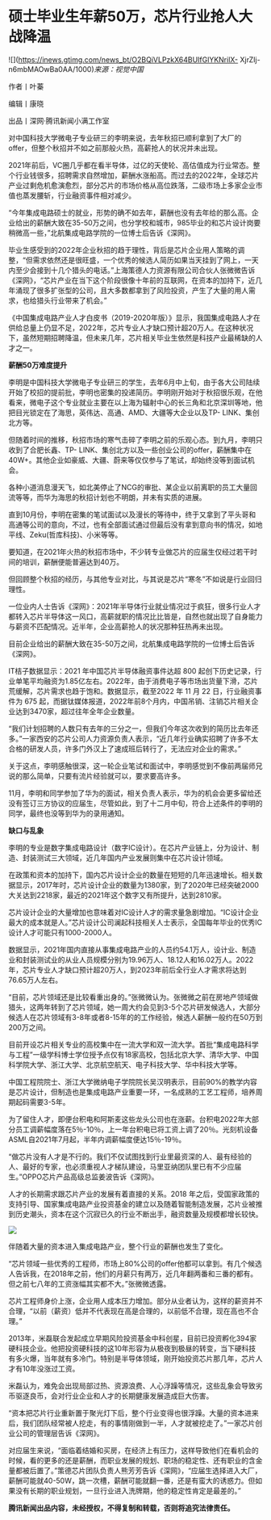 # 硕士毕业生年薪50万，芯片行业抢人大战降温

![](https://inews.gtimg.com/news_bt/O2BQiVLPzkX64BUIfGlYKNrilX-
XjrZIj-n6mbMAOwBa0AA/1000)_来源：视觉中国_

作者丨叶蓁

编辑丨康晓

出品丨深网·腾讯新闻小满工作室

对中国科技大学微电子专业研三的李明来说，去年秋招已顺利拿到了大厂的offer，但整个秋招并不如之前那般火热，高薪抢人的状况并未出现。

2021年前后，VC圈几乎都在看半导体，过亿的天使轮、高估值成为行业常态。整个行业钱很多，招聘需求自然增加，薪酬水涨船高。而过去的2022年，全球芯片产业过剩危机愈演愈烈，部分芯片的市场价格从高位跌落，二级市场上多家企业市值也蒸发腰斩，行业融资事件相对减少。

“今年集成电路硕士的就业，形势的确不如去年，薪酬也没有去年给的那么高。企业给出的薪酬大致在35-50万之间，也分学校和城市，985毕业的和芯片设计岗要稍微高一些，”北航集成电路学院的一位博士后告诉《深网》。

毕业生感受到的2022年企业秋招的趋于理性，背后是芯片企业用人策略的调整，“但需求依然还是很旺盛，一个优秀的候选人简历如果当天挂到了网上，一天内至少会接到十几个猎头的电话。”上海策德人力资源有限公司合伙人张微微告诉《深网》，“芯片产业在当下这个阶段很像十年前的互联网，在资本的加持下，近几年涌现了很多扩张型的公司，且大多数都拿到了风险投资，产生了大量的用人需求，也给猎头行业带来了机会。”

《中国集成电路产业人才白皮书（2019-2020年版）》显示，我国集成电路人才在供给总量上仍显不足，2022年，芯片专业人才缺口预计超20万人。在这种状况下，虽然短期招聘降温，但未来几年，芯片相关毕业生依然是科技产业最稀缺的人才之一。

**薪酬50万难度提升**

李明是中国科技大学微电子专业研三的学生，去年6月中上旬，由于各大公司陆续开始了校招的提前批，李明也密集的投递简历。李明刚开始对于秋招很乐观，在他看来，微电子这个专业就业主要在以上海为辐射中心的长三角和北京深圳等地，他把目光锁定在了海思，英伟达、高通、AMD、大疆等大企业以及TP-
LINK、集创北方等。

但随着时间的推移，秋招市场的寒气击碎了李明之前的乐观心态。到九月，李明只收到了合肥长鑫、TP-
LINK、集创北方以及一些创业公司的offer，薪酬集中在40W+。其他企业如豪威、大疆、蔚来等仅仅参与了笔试，却始终没等到面试机会。

各种小道消息漫天飞，如北美停止了NCG的审批、某企业以前离职的员工大量回流等等，而华为海思的秋招计划也不明朗，并未有实质的进展。

直到10月份，李明在密集的笔试面试以及漫长的等待中，终于又拿到了平头哥和高通等公司的意向，不过，也有全部面试通过但最后没有拿到意向书的情况，如地平线、Zeku(哲库科技)、小米等等。

要知道，在2021年火热的秋招市场中，不少转专业做芯片的应届生仅经过若干时间的培训，薪酬便能普遍达到40万。

但回顾整个秋招的经历，与其他专业对比，与其说是芯片“寒冬”不如说是行业回归理性。

一位业内人士告诉《深网》：2021年半导体行业就业情况过于疯狂，很多行业人才都转入芯片半导体这一风口，高薪就职的情况比比皆是，自然也就出现了自身能力与薪资不匹配情况。近半年，企业高薪抢人的状况那种狂热再未出现。

目前企业给出的薪酬大致在35-50万之间，北航集成电路学院的一位博士后告诉《深网》。

IT桔子数据显示：2021 年中国芯片半导体融资事件达超 800
起创下历史记录，行业单笔平均融资为1.85亿左右。2022年，由于消费电子等市场出货量下滑，芯片荒缓解，芯片需求也趋于饱和。数据显示，截至2022 年 11
月 22 日，行业融资事件为 675 起，而据钛媒体报道，2022年前8个月内，中国吊销、注销芯片相关企业达到3470家，超过往年全年企业数量。

“我们计划招聘的人数只有去年的三分之一，但我们今年这次收到的简历比去年还多。”一家西安的芯片公司人力资源负责人表示，“近几年行业确实招聘了许多不太合格的研发人员，许多门外汉上了速成班后转行了，无法应对企业的需求。”

关于这点，李明感触很深，这一轮企业笔试和面试中，李明感觉到不像前两届师兄说的那么简单，只要有流片经验就可以，要求要高许多。

11月，李明和同学参加了华为的面试，相关负责人表示，华为的机会会更多留给还没有签订三方协议的应届生，尽管如此，到了十二月中旬，符合上述条件的李明的同学，最终也没等到华为的录用通知。

**缺口与乱象**

李明的专业是数字集成电路设计（数字IC设计）。在芯片产业链上，分为设计、制造、封装测试三大领域，近几年国内产业发展则集中在芯片设计领域。

在政策和资本的加持下，国内芯片设计企业的数量在短短的几年迅速增长。相关数据显示，2017年时，芯片设计企业的数量为1380家，到了2020年已经突破2000大关达到2218家，最近的2021年这个数字又有所提升，达到2810家。

芯片设计企业的大量增加也意味着对IC设计人才的需求量急剧增加。“IC设计企业最大的成本就是人。”芯片设计公司澜起科技相关人士表示，全国每年毕业的优秀IC设计人才可能只有1000-2000人。

数据显示，2021年国内直接从事集成电路产业的人员约54.1万人，设计业、制造业和封装测试业的从业人员规模分别为19.96万人、18.12人和16.02万人。2022年，芯片专业人才缺口预计超20万人，到2023年前后全行业人才需求将达到76.65万人左右。

“目前，芯片领域还是比较看重出身的。”张微微认为。张微微之前在房地产领域做猎头，这两年转到了芯片领域，她一周大约会见到3-5个芯片研发候选人，大部分候选人在芯片领域有3-8年或者8-15年的的工作经验，候选人薪酬一般约在50万到200万之间。

目前开设芯片相关专业的高校集中在一流大学和双一流大学。首批“集成电路科学与工程”一级学科博士学位授予点仅有18家高校，包括北京大学、清华大学、中国科学院大学、浙江大学、北京航空航天、电子科技大学、华中科技大学等。

中国工程院院士、浙江大学微纳电子学院院长吴汉明表示，目前90%的教学内容是芯片设计，但制造也是集成电路产业重要一环，一名成熟的工艺工程师，培养周期起码需要3-5年。

为了留住人才，即便台积电和阿斯麦这些龙头公司也在涨薪。台积电2022年大部分员工调薪幅度落在5％-10％，上一年台积电已将工资上调了20％。光刻机设备ASML自2021年7月起，半年内调薪幅度便达15％-19％。

“做芯片没有人才是不行的。我们不仅试图找到行业里最资深的人、最有经验的人、最好的专家，也必须重视人才梯队建设，马里亚纳团队里已有不少应届生。”OPPO芯片产品高级总监姜波告诉《深网》。

人才的长期需求跟芯片产业的发展有着直接的关系。2018
年之后，受国家政策的支持引导、国家集成电路产业投资基金的建立以及随着智能制造发展，芯片业被推到历史潮头，资本在这个沉寂已久的行业不断出手，融资数量及规模都增长较快。

![](https://inews.gtimg.com/news_bt/OvufWzIT9AHJt467FTtiWJe2piM3669E208SgAlWyKDX0AA/1000)

伴随着大量的资本进入集成电路产业，整个行业的薪酬也发生了变化。

“芯片领域一些优秀的工程师，市场上80%公司的offer他都可以拿到。有几个候选人告诉我，在2018年之前，他们的月薪只有两万，近几年翻两番和三番的都有。但之前七八年的工资涨幅其实都不大。”张微微透露。

芯片工程师身价上涨，企业用人成本压力增加。部分从业者认为，这样的薪资并不合理，“以前（薪资）低并不代表现在高是合理的，以前低不合理，现在高也不合理。”

2013年，米磊联合发起成立早期风险投资基金中科创星，目前已投资孵化394家硬科技企业。他把投资硬科技的这10年形容为从极夜到极昼的转变，当下硬科技有多火爆，当年就有多冷门。特别是半导体领域，刚开始投资芯片那几年，芯片人才有10年没涨过工资。

米磊认为，难免会出现局部过热、资源浪费、人心浮躁等情况，这些乱象会导致劣币驱逐良币，会对行业企业和人才的长期健康发展造成巨大伤害。

“资本把芯片行业重新置于聚光灯下后，整个行业变得也很浮躁。大量的资本进来后，我们团队经常被人挖走，有的事情刚做到一半，人才就被挖走了。”一家芯片创业公司的管理层告诉《深网》。

对应届生来说，“面临着结婚和买房，在经济上有压力，这样导致他们在看机会的时候，看的更多的还是薪酬，而职业发展的规划、职场的稳定性、还有职业的含金量都被后置了。”策德芯片团队负责人熊芳芳告诉《深网》，“应届生选择进入大厂，薪酬可能就40-50W，跳一次槽，薪酬可能就翻一番，还是有蛮大的诱惑力。但如果没有长期的职业规划，一旦行业进入洗牌期，他的稳定性肯定是最差的。”

**腾讯新闻出品内容，未经授权，不得复制和转载，否则将追究法律责任。**

